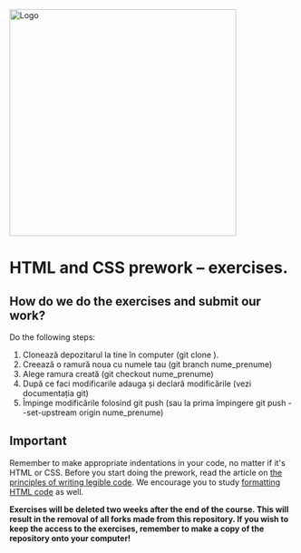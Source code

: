 <img alt="Logo" src="https://mentor.coderslab.pl/wp-content/uploads/2018/12/CL_IT_logo_ENG_1040x261_black_YELLOW-1.png" width="400">

#  HTML and CSS prework &ndash; exercises.

## How do we do the exercises and submit our work?

Do the following steps:

1. Clonează depozitarul la tine în computer (git clone <adresa>).
2. Creează o ramură noua cu numele tau (git branch nume_prenume)
3. Alege ramura creată (git checkout nume_prenume)
4. După ce faci modificarile adauga și declară modificările (vezi documentația git)
5. Împinge modificările folosind git push (sau la prima împingere git push --set-upstream origin nume_prenume)

## Important

Remember to make appropriate indentations in your code, no matter if it's HTML or CSS. Before you start doing the prework, read the article on [the principles of writing legible code](https://codepen.io/...............). We encourage you to study [formatting HTML code](https://www.granneman.com/webdev/coding/formatting-and-indenting-your-html/) as well.

**Exercises will be deleted two weeks after the end of the course. This will result in the removal of all forks made from this repository. If you wish to keep the access to the exercises, remember to make a copy of the repository onto your computer!**
